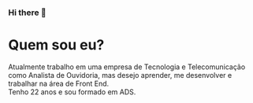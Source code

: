 ### Hi there 👋
# Quem sou eu?

Atualmente trabalho em uma empresa de Tecnologia e Telecomunicação como Analista de Ouvidoria, mas desejo aprender, me desenvolver e trabalhar na área de Front End.
<br>Tenho 22 anos e sou formado em ADS.
